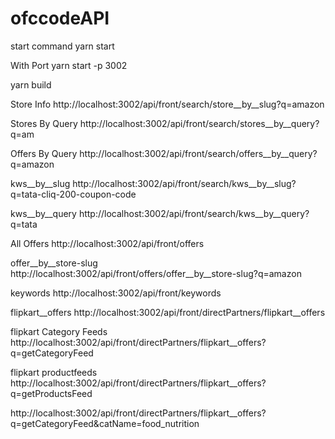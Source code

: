 # ofccodeAPI
start command
yarn start

With Port
yarn start -p 3002

yarn build


Store Info
http://localhost:3002/api/front/search/store__by__slug?q=amazon

Stores By Query
http://localhost:3002/api/front/search/stores__by__query?q=am

Offers By Query
http://localhost:3002/api/front/search/offers__by__query?q=amazon

kws__by__slug
http://localhost:3002/api/front/search/kws__by__slug?q=tata-cliq-200-coupon-code

kws__by__query
http://localhost:3002/api/front/search/kws__by__query?q=tata

All Offers
http://localhost:3002/api/front/offers

offer__by__store-slug
http://localhost:3002/api/front/offers/offer__by__store-slug?q=amazon

keywords
http://localhost:3002/api/front/keywords

flipkart__offers
http://localhost:3002/api/front/directPartners/flipkart__offers

flipkart Category Feeds
http://localhost:3002/api/front/directPartners/flipkart__offers?q=getCategoryFeed

flipkart productfeeds
http://localhost:3002/api/front/directPartners/flipkart__offers?q=getProductsFeed


http://localhost:3002/api/front/directPartners/flipkart__offers?q=getCategoryFeed&catName=food_nutrition